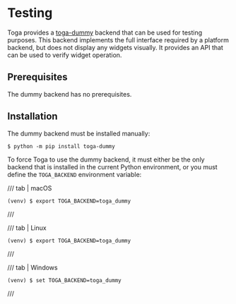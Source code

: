 # Testing

Toga provides a [toga-dummy](https://github.com/beeware/toga/tree/main/dummy) backend that can be used for testing purposes. This backend implements the full interface required by a platform backend, but does not display any widgets visually. It provides an API that can be used to verify widget operation.

## Prerequisites

The dummy backend has no prerequisites.

## Installation

The dummy backend must be installed manually:

```console
$ python -m pip install toga-dummy
```

To force Toga to use the dummy backend, it must either be the only backend that is installed in the current Python environment, or you must define the `TOGA_BACKEND` environment variable:

/// tab | macOS

```console
(venv) $ export TOGA_BACKEND=toga_dummy
```

///

/// tab | Linux

```console
(venv) $ export TOGA_BACKEND=toga_dummy
```

///

/// tab | Windows

```console
(venv) $ set TOGA_BACKEND=toga_dummy
```

///
